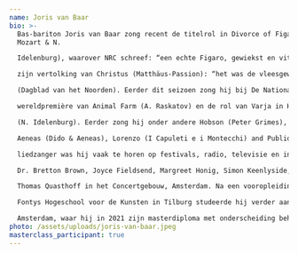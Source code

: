 ```yaml
---
name: Joris van Baar
bio: >-
  Bas-bariton Joris van Baar zong recent de titelrol in Divorce of Figaro (W.A.
  Mozart & N.

  Idelenburg), waarover NRC schreef: “een echte Figaro, gewiekst en vitaal”. De pers roemde ook

  zijn vertolking van Christus (Matthäus-Passion): “het was de vleesgeworden kwetsbaarheid”

  (Dagblad van het Noorden). Eerder dit seizoen zong hij bij De Nationale Opera in de

  wereldpremière van Animal Farm (A. Raskatov) en de rol van Varja in Holland Opera's Kersentuin

  (N. Idelenburg). Eerder zong hij onder andere Hobson (Peter Grimes), Figaro (Le nozze di Figaro),

  Aeneas (Dido & Aeneas), Lorenzo (I Capuleti e i Montecchi) and Publio in La Clemenza di Tito. Als

  liedzanger was hij vaak te horen op festivals, radio, televisie en in masterclasses bij onder andere

  Dr. Bretton Brown, Joyce Fieldsend, Margreet Honig, Simon Keenlyside, Bejun Mehta en met

  Thomas Quasthoff in het Concertgebouw, Amsterdam. Na een vooropleiding muziektheater aan

  Fontys Hogeschool voor de Kunsten in Tilburg studeerde hij verder aan het Conservatorium van

  Amsterdam, waar hij in 2021 zijn masterdiploma met onderscheiding behaalde.
photo: /assets/uploads/joris-van-baar.jpeg
masterclass_participant: true
---
```

